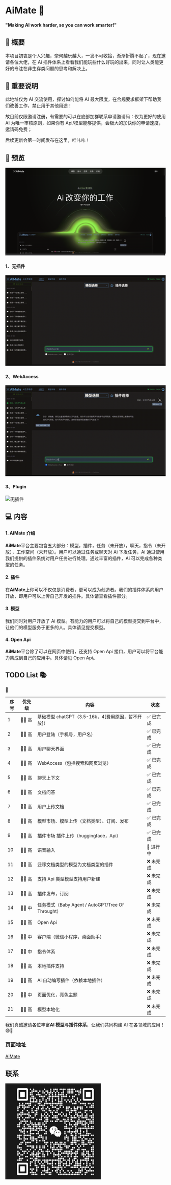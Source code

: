 # AiMate 🤖

#### "Making AI work harder, so you can work smarter!"

## 📝 概要

本项目初衷是个人兴趣，奈何越玩越大，一发不可收拾，渐渐折腾不起了，现在邀请各位大佬，在 Ai 插件体系上看看我们能玩些什么好玩的出来，同时让人类能更好的专注在非生存类问题的思考和解决上。

## 📝 重要说明

此地址仅为 AI 交流使用，探讨如何能将 AI 最大限度，在合规要求框架下帮助我们改善工作，禁止用于其他用途！

故目前仅限邀请注册，有需要的可以在底部加群联系申请邀请码：仅为更好的使用 AI 为唯一审核原则，如果你有 Api/模型能够提供，会极大的加快你的申请速度，邀请码免费；

后续更新会第一时间发布在这里，哇咔咔！

## 🎥 预览

![Alt text](/images/image-1.png)

#### 1、无插件

![无插件](/images/noplugin.gif)

#### 2、WebAccess

![无插件](/images/webaccess.gif)

#### 3、Plugin

![无插件](/images/plugin.gif)

## 💻 内容

#### 1. AiMate 介绍

**AiMate**平台主要包含五大部分：模型，插件，任务（未开放），聊天，指令（未开放），工作空间（未开放）。用户可以通过任务或聊天对 Ai 下发任务，Ai 通过使用我们提供的插件系统对用户任务进行处理。通过丰富的插件，Ai 可以完成各种类型的任务。

#### 2. 插件

在**AiMate**上你可以不仅仅是消费者，更可以成为创造者。我们的插件体系向用户开放，即用户可以上传自己开发的插件。具体请查看插件部分。

#### 3. 模型

我们同时对用户开放了 Ai 模型。有能力的用户可以将自己的模型提交到平台中，让他们的模型服务于更多的人。具体请见提交模型。

#### 4. Open Api

**AiMate**平台除了可以在网页中使用，还支持 Open Api 接口，用户可以将平台能力集成到自己的应用中。具体请见 Open Api。

## TODO List 📚

:large_blue_circle:

| 序号 | 优先级 | 内容                                               | 状态                       |
| ---- | ------ | -------------------------------------------------- | -------------------------- |
| 1    | 🏋️‍♀️ 高  | 基础模型 chatGPT（3.5-16k，4[费用原因，暂不开放]） | ✅ 已完成                  |
| 2    | 🏋️‍♀️ 高  | 用户登陆（手机号，用户名）                         | ✅ 已完成                  |
| 3    | 🏋️‍♀️ 高  | 用户聊天界面                                       | ✅ 已完成                  |
| 4    | 🏋️‍♀️ 高  | WebAccess（包括搜索和网页浏览）                    | ✅ 已完成                  |
| 5    | 🏋️‍♀️ 高  | 聊天上下文                                         | ✅ 已完成                  |
| 6    | 🏋️‍♀️ 高  | 文档问答                                           | ✅ 已完成                  |
| 7    | 🏋️‍♀️ 高  | 用户上传文档                                       | ✅ 已完成                  |
| 8    | 🏋️‍♀️ 高  | 模型市场、模型上传（文档类型）、订阅、发布         | ✅ 已完成                  |
| 9    | 🏋️‍♀️ 高  | 插件市场 插件上传（huggingface，Api）              | ✅ 已完成                  |
| 10   | 🏋️‍♀️ 高  | 语音输入                                           | :large_blue_circle: 进行中 |
| 11   | 🏋️‍♀️ 高  | 迁移文档类型的模型为文档类型的插件                 | ❌ 未完成                  |
| 12   | 🏋️‍♀️ 高  | 支持 Api 类型模型支持用户新建                      | ❌ 未完成                  |
| 13   | 🏋️‍♀️ 高  | 插件发布，订阅                                     | ❌ 未完成                  |
| 14   | 🤷‍♂️ 中  | 任务模式（Baby Agent / AutoGPT/Tree Of Throught）  | ❌ 未完成                  |
| 15   | 🏋️‍♀️ 高  | Open Api                                           | ❌ 未完成                  |
| 16   | 🤷‍♂️ 中  | 客户端（微信小程序，桌面助手）                     | ❌ 未完成                  |
| 17   | 🤷‍♂️ 中  | 指令体系                                           | ❌ 未完成                  |
| 18   | 🏋️‍♀️ 高  | 本地插件支持                                       | ❌ 未完成                  |
| 19   | 🏋️‍♀️ 高  | Ai 自动编写插件（依赖本地插件）                    | ❌ 未完成                  |
| 20   | 🤷‍♂️ 中  | 页面优化，亮色主题                                 | ❌ 未完成                  |
| 21   | 🏋️‍♀️ 高  | 模型本地化                                         | ❌ 未完成                  |

我们真诚邀请各位丰富**AI 模型**与**插件体系**，让我们共同构建 AI 在各领域的应用！ 😄🚀

### 页面地址

[AiMate](https://aimate.dives743.com/)

## 联系

 <img src="./images/image.png" width = "300" height = "300" alt="群二维码" align=center />
